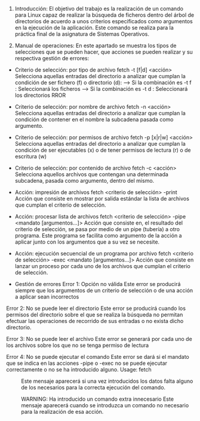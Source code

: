 1. Introducción:
El objetivo del trabajo es la realización de un comando para Linux capaz de realizar la búsqueda de ficheros dentro del árbol 
de directorios de acuerdo a unos criterios especificados como argumentos en la ejecución de la aplicación. 
Este comando se realiza para la práctica final de la asignatura de Sistemas Operativos. 

2. Manual de operaciones:
En este apartado se muestra los tipos de selecciones que se pueden hacer, que acciones se pueden realizar y su respectiva 
gestión de errores:

- Criterio de selección: por tipo de archivo
fetch <directorio > -t [f|d] <acción>
Selecciona aquellas entradas del directorio a analizar que cumplan la condición de ser fichero (f) o directorio (d):
--> Si la combinación es -t f : Seleccionará los ficheros
--> Si la combinación es -t d : Seleccionará los directorios RROR

- Criterio de selección: por nombre de archivo
fetch <directorio> -n <cadena> <acción>
Selecciona aquellas entradas del directorio a analizar que cumplan la condición de contener en el nombre la subcadena pasada como argumento.

- Criterio de selección: por permisos de archivo
fetch <directorio> -p [x|r|w] <acción>
Selecciona aquellas entradas del directorio a analizar que cumplan la condición de ser ejecutables (x) o de tener permisos de lectura (r) o de escritura (w)

- Criterio de selección: por contenido de archivo
fetch <directorio> -c <cadena> <acción>
Selecciona aquellos archivos que contengan una determinada subcadena, pasada como argumento, dentro del mismo.

- Acción: impresión de archivos
fetch <directorio> <criterio de selección> -print
Acción que consiste en mostrar por salida estándar la lista de archivos que cumplan el criterio de selección.

- Acción: procesar lista de archivos
fetch <directorio> <criterio de selección> -pipe <mandato [argumentos...]>
Acción que consiste en, el resultado del criterio de selección, se pasa por medio de un pipe (tubería) a otro programa. Este programa se facilita como argumento de la acción a aplicar junto con los argumentos que a su vez se necesite.

- Acción: ejecución secuencial de un programa por archivo
fetch <directorio> <criterio de selección> -exec <mandato [argumentos...]>
Acción que consiste en lanzar un proceso por cada uno de los archivos que cumplan el criterio de selección.

- Gestión de errores
Error 1: Opción no válida
Este error se producirá siempre que los argumentos de un criterio de selección o de una acción a aplicar sean incorrectos

Error 2: No se puede leer el directorio
Este error se producirá cuando los permisos del directorio sobre el que se realiza la búsqueda no permitan efectuar las operaciones de recorrido de sus entradas o no exista dicho directorio.

Error 3: No se puede leer el archivo
Este error se generará por cada uno de los archivos sobre los que no se tenga permiso de lectura

Error 4: No se puede ejecutar el comando
Este error se dará si el mandato que se indica en las acciones -pipe o -exec no se puede ejecutar correctamente o no se ha introducido alguno.
Usage: fetch <dir> <opseleccion> <criterioselec> <accion>
Este mensaje aparecerá si una vez introducidos los datos falta alguno de los necesarios para la correcta ejecución del comando.

WARNING: Ha introducido un comando extra innecesario
Este mensaje aparecerá cuando se introduzca un comando no necesario para la realización de esa acción.
